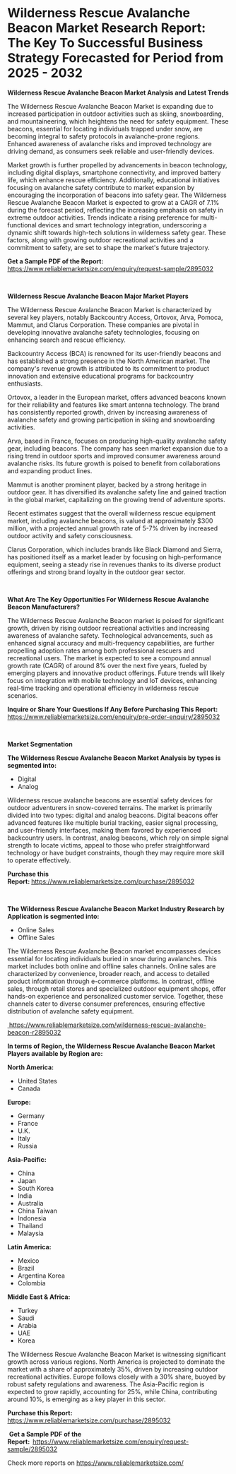 <p><h1>Wilderness Rescue Avalanche Beacon Market Research Report: The Key To Successful Business Strategy Forecasted for Period from 2025 - 2032</h1></p><p><strong>Wilderness Rescue Avalanche Beacon Market Analysis and Latest Trends</strong></p>
<p><p>The Wilderness Rescue Avalanche Beacon Market is expanding due to increased participation in outdoor activities such as skiing, snowboarding, and mountaineering, which heightens the need for safety equipment. These beacons, essential for locating individuals trapped under snow, are becoming integral to safety protocols in avalanche-prone regions. Enhanced awareness of avalanche risks and improved technology are driving demand, as consumers seek reliable and user-friendly devices.</p><p>Market growth is further propelled by advancements in beacon technology, including digital displays, smartphone connectivity, and improved battery life, which enhance rescue efficiency. Additionally, educational initiatives focusing on avalanche safety contribute to market expansion by encouraging the incorporation of beacons into safety gear. The Wilderness Rescue Avalanche Beacon Market is expected to grow at a CAGR of 7.1% during the forecast period, reflecting the increasing emphasis on safety in extreme outdoor activities. Trends indicate a rising preference for multi-functional devices and smart technology integration, underscoring a dynamic shift towards high-tech solutions in wilderness safety gear. These factors, along with growing outdoor recreational activities and a commitment to safety, are set to shape the market's future trajectory.</p></p>
<p><strong>Get a Sample PDF of the Report:&nbsp;</strong> <a href="https://www.reliablemarketsize.com/enquiry/request-sample/2895032?utm_campaign=2932&utm_medium=2&utm_source=Github&utm_content=ia&utm_term=15032025&utm_id=wilderness-rescue-avalanche-beacon">https://www.reliablemarketsize.com/enquiry/request-sample/2895032</a></p>
<p>&nbsp;</p>
<p><strong>Wilderness Rescue Avalanche Beacon Major Market Players</strong></p>
<p><p>The Wilderness Rescue Avalanche Beacon Market is characterized by several key players, notably Backcountry Access, Ortovox, Arva, Pomoca, Mammut, and Clarus Corporation. These companies are pivotal in developing innovative avalanche safety technologies, focusing on enhancing search and rescue efficiency.</p><p>Backcountry Access (BCA) is renowned for its user-friendly beacons and has established a strong presence in the North American market. The company's revenue growth is attributed to its commitment to product innovation and extensive educational programs for backcountry enthusiasts. </p><p>Ortovox, a leader in the European market, offers advanced beacons known for their reliability and features like smart antenna technology. The brand has consistently reported growth, driven by increasing awareness of avalanche safety and growing participation in skiing and snowboarding activities.</p><p>Arva, based in France, focuses on producing high-quality avalanche safety gear, including beacons. The company has seen market expansion due to a rising trend in outdoor sports and improved consumer awareness around avalanche risks. Its future growth is poised to benefit from collaborations and expanding product lines.</p><p>Mammut is another prominent player, backed by a strong heritage in outdoor gear. It has diversified its avalanche safety line and gained traction in the global market, capitalizing on the growing trend of adventure sports.</p><p>Recent estimates suggest that the overall wilderness rescue equipment market, including avalanche beacons, is valued at approximately $300 million, with a projected annual growth rate of 5-7% driven by increased outdoor activity and safety consciousness.</p><p>Clarus Corporation, which includes brands like Black Diamond and Sierra, has positioned itself as a market leader by focusing on high-performance equipment, seeing a steady rise in revenues thanks to its diverse product offerings and strong brand loyalty in the outdoor gear sector.</p></p>
<p>&nbsp;</p>
<p><strong>What Are The Key Opportunities For Wilderness Rescue Avalanche Beacon Manufacturers?</strong></p>
<p><p>The Wilderness Rescue Avalanche Beacon market is poised for significant growth, driven by rising outdoor recreational activities and increasing awareness of avalanche safety. Technological advancements, such as enhanced signal accuracy and multi-frequency capabilities, are further propelling adoption rates among both professional rescuers and recreational users. The market is expected to see a compound annual growth rate (CAGR) of around 8% over the next five years, fueled by emerging players and innovative product offerings. Future trends will likely focus on integration with mobile technology and IoT devices, enhancing real-time tracking and operational efficiency in wilderness rescue scenarios.</p></p>
<p><strong>Inquire or Share Your Questions If Any Before Purchasing This Report:</strong> <a href="https://www.reliablemarketsize.com/enquiry/pre-order-enquiry/2895032?utm_campaign=2932&utm_medium=2&utm_source=Github&utm_content=ia&utm_term=15032025&utm_id=wilderness-rescue-avalanche-beacon">https://www.reliablemarketsize.com/enquiry/pre-order-enquiry/2895032</a></p>
<p>&nbsp;</p>
<p><strong>Market Segmentation</strong></p>
<p><strong>The Wilderness Rescue Avalanche Beacon Market Analysis by types is segmented into:</strong></p>
<p><ul><li>Digital</li><li>Analog</li></ul></p>
<p><p>Wilderness rescue avalanche beacons are essential safety devices for outdoor adventurers in snow-covered terrains. The market is primarily divided into two types: digital and analog beacons. Digital beacons offer advanced features like multiple burial tracking, easier signal processing, and user-friendly interfaces, making them favored by experienced backcountry users. In contrast, analog beacons, which rely on simple signal strength to locate victims, appeal to those who prefer straightforward technology or have budget constraints, though they may require more skill to operate effectively.</p></p>
<p><strong>Purchase this Report:&nbsp;</strong><a href="https://www.reliablemarketsize.com/purchase/2895032?utm_campaign=2932&utm_medium=2&utm_source=Github&utm_content=ia&utm_term=15032025&utm_id=wilderness-rescue-avalanche-beacon">https://www.reliablemarketsize.com/purchase/2895032</a></p>
<p>&nbsp;</p>
<p><strong>The Wilderness Rescue Avalanche Beacon Market Industry Research by Application is segmented into:</strong></p>
<p><ul><li>Online Sales</li><li>Offline Sales</li></ul></p>
<p><p>The Wilderness Rescue Avalanche Beacon market encompasses devices essential for locating individuals buried in snow during avalanches. This market includes both online and offline sales channels. Online sales are characterized by convenience, broader reach, and access to detailed product information through e-commerce platforms. In contrast, offline sales, through retail stores and specialized outdoor equipment shops, offer hands-on experience and personalized customer service. Together, these channels cater to diverse consumer preferences, ensuring effective distribution of avalanche safety equipment.</p></p>
<p><a href="https://www.reliablemarketsize.com/wilderness-rescue-avalanche-beacon-r2895032?utm_campaign=2932&utm_medium=2&utm_source=Github&utm_content=ia&utm_term=15032025&utm_id=wilderness-rescue-avalanche-beacon">&nbsp;https://www.reliablemarketsize.com/wilderness-rescue-avalanche-beacon-r2895032</a></p>
<p><strong>In terms of Region, the Wilderness Rescue Avalanche Beacon Market Players available by Region are:</strong></p>
<p>
    <p> <strong> North America: </strong>
        <ul>
            <li>United States</li>
            <li>Canada</li>
        </ul>
        </p> 
    <p> <strong> Europe: </strong>
        <ul>
            <li>Germany</li>
            <li>France</li>
            <li>U.K.</li>
            <li>Italy</li>
            <li>Russia</li>
        </ul>
        </p> 
    <p> <strong> Asia-Pacific: </strong>
        <ul>
            <li>China</li>
            <li>Japan</li>
            <li>South Korea</li>
            <li>India</li>
            <li>Australia</li>
            <li>China Taiwan</li>
            <li>Indonesia</li>
            <li>Thailand</li>
            <li>Malaysia</li>
        </ul>
        </p> 
    <p> <strong> Latin America: </strong>
        <ul>
            <li>Mexico</li>
            <li>Brazil</li>
            <li>Argentina Korea</li>
            <li>Colombia</li>
        </ul>
        </p> 
    <p> <strong> Middle East & Africa: </strong>
        <ul>
            <li>Turkey</li>
            <li>Saudi</li>
            <li>Arabia</li>
            <li>UAE</li>
            <li>Korea</li>
        </ul>
    </p>
    </p>
<p><p>The Wilderness Rescue Avalanche Beacon Market is witnessing significant growth across various regions. North America is projected to dominate the market with a share of approximately 35%, driven by increasing outdoor recreational activities. Europe follows closely with a 30% share, buoyed by robust safety regulations and awareness. The Asia-Pacific region is expected to grow rapidly, accounting for 25%, while China, contributing around 10%, is emerging as a key player in this sector.</p></p>
<p><strong>Purchase this Report: </strong><a href="https://www.reliablemarketsize.com/purchase/2895032?utm_campaign=2932&utm_medium=2&utm_source=Github&utm_content=ia&utm_term=15032025&utm_id=wilderness-rescue-avalanche-beacon">https://www.reliablemarketsize.com/purchase/2895032</a></p>
<p>&nbsp;<strong>Get a Sample PDF of the Report:&nbsp;&nbsp;</strong><a href="https://www.reliablemarketsize.com/enquiry/request-sample/2895032?utm_campaign=2932&utm_medium=2&utm_source=Github&utm_content=ia&utm_term=15032025&utm_id=wilderness-rescue-avalanche-beacon">https://www.reliablemarketsize.com/enquiry/request-sample/2895032</a></p>
<p><strong></strong></p>
<p>Check more reports on <a href="https://www.reliablemarketsize.com/?utm_campaign=2932&utm_medium=2&utm_source=Github&utm_content=ia&utm_term=15032025&utm_id=wilderness-rescue-avalanche-beacon">https://www.reliablemarketsize.com/</a></p>